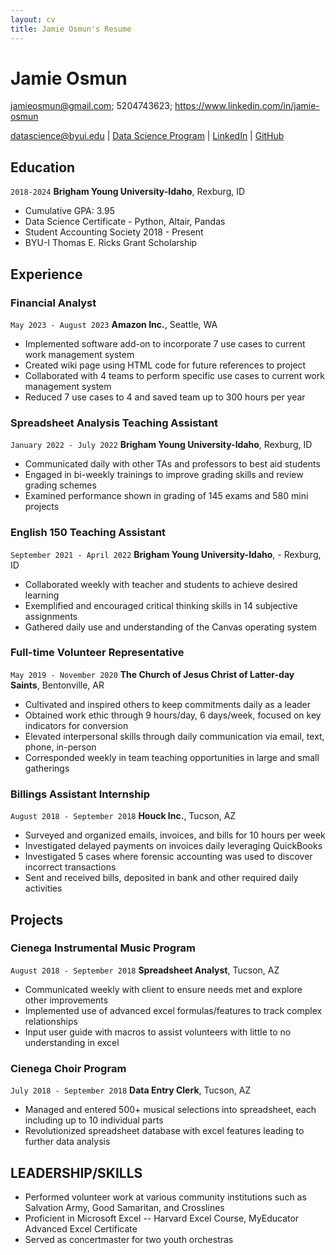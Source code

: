 ```yaml
---
layout: cv
title: Jamie Osmun's Resume
---
```

# Jamie Osmun
jamieosmun@gmail.com; 5204743623; https://www.linkedin.com/in/jamie-osmun

<div id="webaddress">
<a href="datascience@byui.edu">datascience@byui.edu</a>
| <a href="https://byuidatascience.github.io/development.html">Data Science Program</a>
| <a href="https://www.linkedin.com/groups/13537407/">LinkedIn</a>
| <a href="https://github.com/byuids-resumes">GitHub</a>
</div>

<!-- https://www.monique.tech/the-art-of-markdown -->

## Education

`2018-2024`
__Brigham Young University-Idaho__, Rexburg, ID

- Cumulative GPA: 3.95
- Data Science Certificate - Python, Altair, Pandas
- Student Accounting Society 2018 - Present
- BYU-I Thomas E. Ricks Grant Scholarship

## Experience

### Financial Analyst

`May 2023 - August 2023`
__Amazon Inc.__, Seattle, WA

- Implemented software add-on to incorporate 7 use cases to current work management system
- Created wiki page using HTML code for future references to project
- Collaborated with 4 teams to perform specific use cases to current work management system
- Reduced 7 use cases to 4 and saved team up to 300 hours per year

### Spreadsheet Analysis Teaching Assistant

`January 2022 - July 2022`
__Brigham Young University-Idaho__, Rexburg, ID

- Communicated daily with other TAs and professors to best aid students
- Engaged in bi-weekly trainings to improve grading skills and review grading schemes
- Examined performance shown in grading of 145 exams and 580 mini projects

### English 150 Teaching Assistant

`September 2021 - April 2022`
__Brigham Young University-Idaho__, - Rexburg, ID 

- Collaborated weekly with teacher and students to achieve desired learning
- Exemplified and encouraged critical thinking skills in 14 subjective assignments
- Gathered daily use and understanding of the Canvas operating system

### Full-time Volunteer Representative

`May 2019 - November 2020`
__The Church of Jesus Christ of Latter-day Saints__,  Bentonville, AR

- Cultivated and inspired others to keep commitments daily as a leader
- Obtained work ethic through 9 hours/day, 6 days/week, focused on key indicators for conversion
- Elevated interpersonal skills through daily communication via email, text, phone, in-person
- Corresponded weekly in team teaching opportunities in large and small gatherings

### Billings Assistant Internship

`August 2018 - September 2018`
__Houck Inc.__,  Tucson, AZ

- Surveyed and organized emails, invoices, and bills for 10 hours per week
- Investigated delayed payments on invoices daily leveraging QuickBooks
- Investigated 5 cases where forensic accounting was used to discover incorrect transactions
- Sent and received bills, deposited in bank and other required daily activities

## Projects

### Cienega Instrumental Music Program

`August 2018 - September 2018`
__Spreadsheet Analyst__,  Tucson, AZ

- Communicated weekly with client to ensure needs met and explore other improvements
- Implemented use of advanced excel formulas/features to track complex relationships
- Input user guide with macros to assist volunteers with little to no understanding in excel

### Cienega Choir Program

`July 2018 - September 2018`
__Data Entry Clerk__,  Tucson, AZ

- Managed and entered 500+ musical selections into spreadsheet, each including up to 10 individual parts
- Revolutionized spreadsheet database with excel features leading to further data analysis

## LEADERSHIP/SKILLS

- Performed volunteer work at various community institutions such as Salvation Army, Good Samaritan, and Crosslines
- Proficient in Microsoft Excel -- Harvard Excel Course, MyEducator Advanced Excel Certificate
- Served as concertmaster for two youth orchestras


<!-- ### Footer

Last updated: Dec 2023 --> 


